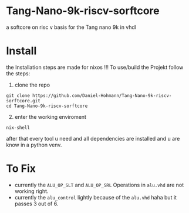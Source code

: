 # Tang-Nano-9k-riscv-sorftcore
a softcore on risc v basis for the Tang nano 9k in vhdl

# Install
the Installation steps are made for nixos !!!
To use/build the Projekt follow the steps:
1. clone the repo
```
git clone https://github.com/Daniel-Hohmann/Tang-Nano-9k-riscv-sorftcore.git
cd Tang-Nano-9k-riscv-sorftcore
```
2. enter the working enviroment
```
nix-shell
```
after that every tool u need and all dependencies are installed and u are know in a python venv.

# To Fix
- currently the `ALU_OP_SLT` and `ALU_OP_SRL` Operations in `alu.vhd` are not working right.
- currently the `alu_control` lightly because of the `alu.vhd` haha but it passes 3 out of 6.
